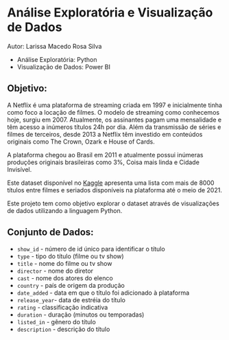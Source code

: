 # Análise Exploratória e Visualização de Dados

Autor: Larissa Macedo Rosa Silva

* Análise Exploratória: Python 
* Visualização de Dados: Power BI

## Objetivo:

A Netflix é uma plataforma de streaming criada em 1997 e inicialmente tinha como foco a locação de filmes. O modelo de streaming como conhecemos hoje, surgiu em 2007. Atualmente, os assinantes pagam uma mensalidade e têm acesso a inúmeros títulos 24h por dia. Além da transmissão de séries e filmes de terceiros, desde 2013 a Netflix têm investido em conteúdos originais como The Crown, Ozark e House of Cards. 

A plataforma chegou ao Brasil em 2011 e atualmente possui inúmeras produções originais brasileiras como 3%, Coisa mais linda e Cidade Invisível. 

Este dataset disponível no [Kaggle](https://www.kaggle.com/shivamb/netflix-shows) apresenta uma lista com mais de 8000 títulos entre filmes e seriados disponíveis na plataforma até o meio de 2021. 

Este projeto tem como objetivo explorar o dataset através de visualizações de dados utilizando a linguagem Python.

## Conjunto de Dados:

* ```show_id``` - número de id único para identificar o título
* ```type``` - tipo do título (filme ou tv show)
* ```title``` - nome do filme ou tv show
* ```director``` - nome do diretor
* ```cast``` - nome dos atores do elenco
* ```country``` - país de origem da produção
* ```date_added``` - data em que o título foi adicionado à plataforma
* ```release_year```- data de estréia do título
* ```rating``` - classificação indicativa
* ```duration``` - duração (minutos ou temporadas)
* ```listed_in``` - gênero do título
* ```description``` - descrição do título
